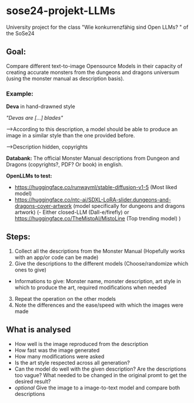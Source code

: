 # sose24-projekt-LLMs
University project for the class "Wie konkurrenzfähig sind Open LLMs? " of the SoSe24

## Goal:

Compare different text-to-image Opensource Models in their capacity of creating accurate monsters from the dungeons and dragons universum (using the monster manual as description basis).

### Example:
**Deva** in hand-drawned style

*"Devas are [...] blades"*

-->According to this description, a model should be able to produce an image in a similar style than the one provided before.

-->Description hidden, copyrights

**Databank:** The official Monster Manual descriptions from Dungeon and Dragons (copyrights?, PDF? Or book) in english.

**OpenLLMs to test:**

- https://huggingface.co/runwayml/stable-diffusion-v1-5 (Most liked model)
- https://huggingface.co/ntc-ai/SDXL-LoRA-slider.dungeons-and-dragons-cover-artwork (model specifically for dungeons and dragons artwork)
(- Either closed-LLM (Dall-e/firefly) or https://huggingface.co/TheMistoAI/MistoLine (Top trending model) )

## Steps:

1) Collect all the descriptions from the Monster Manual (Hopefully works with an app/or code can be made)
2) Give the descriptions to the different models (Choose/randomize which ones to give)
- Informations to give: Monster name, monster description, art style in which to produce the art, required modifications when needed
3) Repeat the operation on the other models
4) Note the differences and the ease/speed with which the images were made

## What is analysed
- How well is the image reproduced from the description
- How fast was the image generated
- How many modifications were asked
- Is the art style respected across all generation?
- Can the model do well with the given description? Are the descriptions too vague? What needed to be changed in the original promt to get the desired result?
- *optional* Give the image to a image-to-text model and compare both descriptions
